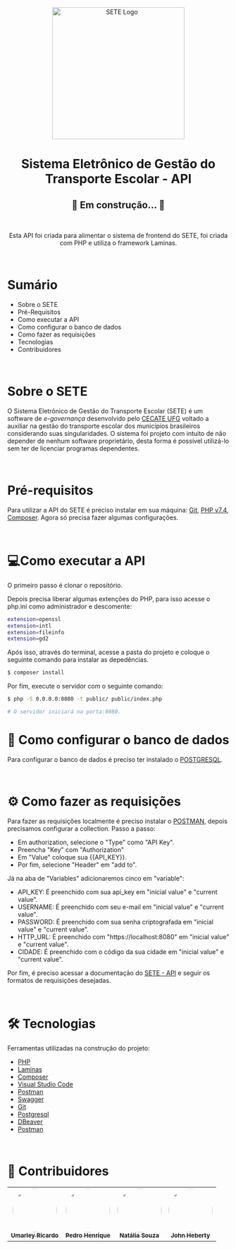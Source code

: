 <center>
<img src="https://files.cercomp.ufg.br/weby/up/767/o/setepretoPrancheta_1_4x.png" alt="SETE Logo" width="300">
<h1 align="center">Sistema Eletrônico de Gestão do Transporte Escolar - API</h1>
</center>

<h2 align="center"> 
	🚧  Em construção...  🚧
</h2>
</br>
<p align="center"> Esta API foi criada para alimentar o sistema de frontend do SETE, foi criada com PHP e utiliza o framework Laminas.
</p>

<br>

Sumário
=================
<!--ts-->
   * Sobre o SETE
   * Pré-Requisitos
   * Como executar a API
   * Como configurar o banco de dados
   * Como fazer as requisições
   * Tecnologias
   * Contribuidores
<!--te-->

</br>

# Sobre o SETE

<p>
O Sistema Eletrônico de Gestão do Transporte Escolar (SETE) é um software de <i>e-governança</i> desenvolvido pelo <a href='https://transportes.fct.ufg.br/p/31447-apresentacao-do-cecate-ufg'>CECATE UFG</a> voltado a auxiliar na gestão do transporte escolar dos municípios brasileiros considerando suas singularidades.  O sistema foi projeto com intuito de não depender de nenhum software proprietário, desta forma é possível utilizá-lo sem ter de licenciar programas dependentes.
</p>

</br>

# Pré-requisitos

Para utilizar a API do SETE é preciso instalar em sua máquina:
[Git](https://git-scm.com/download), [PHP v7.4](https://www.php.net/), [Composer](https://getcomposer.org/). Agora só precisa fazer algumas configurações.

</br>

# 💻Como executar a API

O primeiro passo é clonar o repositório.

Depois precisa liberar algumas extenções do PHP, para isso acesse o php.ini como administrador e descomente:
```bash
extension=openssl
extension=intl
extension=fileinfo
extension=gd2
```

Após isso, através do terminal, acesse a pasta do projeto e coloque o seguinte comando para instalar as depedências.


```bash
$ composer install
```

Por fim, execute o servidor com o seguinte comando:

```bash
$ php -S 0.0.0.0:8080 -t public/ public/index.php

# O servidor iniciará na porta:8080.
```

# 🎲 Como configurar o banco de dados

Para configurar o banco de dados é preciso ter instalado o [POSTGRESQL](https://www.postgresql.org/download/).

</br>

# ⚙️ Como fazer as requisições
Para fazer as requisições localmente é preciso instalar o [POSTMAN](https://www.postman.com/), depois precisamos configurar a collection. Passo a passo:
- Em authorization, selecione o "Type" como "API Key".
- Preencha "Key" com "Authorization"
- Em "Value" coloque sua {{API_KEY}}.
- Por fim, selecione "Header" em "add to".

Já na aba de "Variables" adicionaremos cinco em "variable":
- API_KEY: É preenchido com sua api_key em "inicial value" e "current value".
- USERNAME: É preenchido com seu e-mail em "inicial value" e "current value".
- PASSWORD: É preenchido com sua senha criptografada em "inicial value" e "current value".
- HTTP_URL: É preenchido com "https://localhost:8080" em "inicial value" e "current value".
- CIDADE: É preenchido com o código da sua cidade em "inicial value" e "current value".

Por fim, é preciso acessar a documentação do [SETE - API](https://app.swaggerhub.com/apis-docs/umarley/SistemaSETE/1.0.0#/) e seguir os formatos de requisições desejadas.

</br>

# 🛠 Tecnologias

Ferramentas utilizadas na construção do projeto:

- [PHP](https://www.php.net/)
- [Laminas](https://getlaminas.org/)
- [Composer](https://getcomposer.org/)
- [Visual Studio Code](https://code.visualstudio.com/)
- [Postman](https://www.postman.com/)
- [Swagger](https://swagger.io/)
- [Git](https://git-scm.com/download)
- [Postgresql](https://www.postgresql.org/download/)
- [DBeaver](https://dbeaver.io/download/)
- [Postman](https://www.postman.com/)

<br>

# 🤝 Contribuidores

<table>
  <tr>
    <td align="center">
<a href="https://github.com/umarley">
 <img style="border-radius: 50%;" src="https://avatars.githubusercontent.com/u/8119489?v=4" width="100px;" alt=""/>
 <br />
 <sub><b>Umarley Ricardo</b></sub></a> <a href="https://github.com/umarley"></a></td>
 
 <td align="center"><a href="https://github.com/pedsanches">
 <img style="border-radius: 50%;" src="https://avatars.githubusercontent.com/u/61986850?v=4" width="100px;" alt=""/>
 <br />
 <sub><b>Pedro Henrique
</b></sub></a> <a href="https://github.com/pedsanches"></a></td>

 <td align="center"><a href="https://github.com/nataliasou">
 <img style="border-radius: 50%;" src="https://avatars.githubusercontent.com/u/45390353?v=4" width="100px;" alt=""/>
 <br />
 <sub><b>Natália Souza</b></sub></a> <a href="https://github.com/nataliasou"></a></td>

<td align="center"><a href="https://github.com/JohnHeberty">
 <img style="border-radius: 50%;" src="https://avatars.githubusercontent.com/u/46422955?v=4" width="100px;" alt=""/>
 <br />
 <sub><b>John Heberty</b></sub></a> <a href="https://github.com/JohnHeberty"></a></td>
</tr>
</table>

</br>
